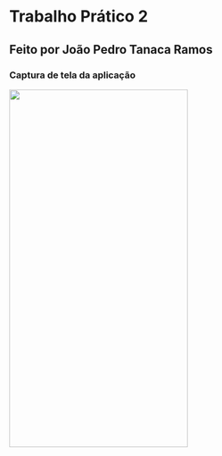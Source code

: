 # Trabalho Prático 2 
## Feito por João Pedro Tanaca Ramos  

### Captura de tela da aplicação
<img src="gif.mp4" width="320" height="640"> 

